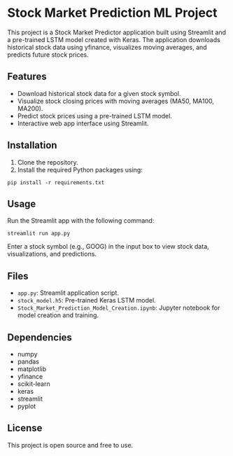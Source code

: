 


# Stock Market Prediction ML Project

This project is a Stock Market Predictor application built using Streamlit and a pre-trained LSTM model created with Keras. The application downloads historical stock data using yfinance, visualizes moving averages, and predicts future stock prices.

## Features

- Download historical stock data for a given stock symbol.
- Visualize stock closing prices with moving averages (MA50, MA100, MA200).
- Predict stock prices using a pre-trained LSTM model.
- Interactive web app interface using Streamlit.

## Installation

1. Clone the repository.
2. Install the required Python packages using:

```
pip install -r requirements.txt
```

## Usage

Run the Streamlit app with the following command:

```
streamlit run app.py
```

Enter a stock symbol (e.g., GOOG) in the input box to view stock data, visualizations, and predictions.

## Files

- `app.py`: Streamlit application script.
- `stock_model.h5`: Pre-trained Keras LSTM model.
- `Stock_Market_Prediction_Model_Creation.ipynb`: Jupyter notebook for model creation and training.

## Dependencies

- numpy
- pandas
- matplotlib
- yfinance
- scikit-learn
- keras
- streamlit
- pyplot

## License

This project is open source and free to use.
